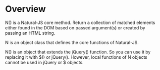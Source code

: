 Overview
===

N() is a Natural-JS core method. Return a collection of matched elements either found in the DOM based on passed argument(s) or created by passing an HTML string.

N is an object class that defines the core functions of Natural-JS.

<p class="alert">N() is an object that extends the jQuery() function. So you can use it by replacing it with $() or jQuery(). However, local functions of N objects cannot be used in jQuery or $ objects.</p>